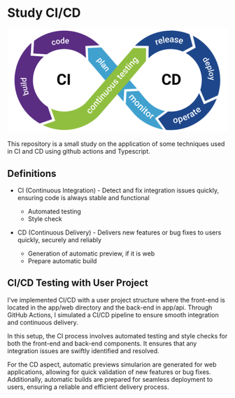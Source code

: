 # Study CI/CD

![alt text](.github/img/banner.png)

This repository is a small study on the application of some techniques used in CI and CD using github actions and Typescript.

## Definitions

- CI (Continuous Integration) - Detect and fix integration issues quickly, ensuring code is always stable and functional
    - Automated testing
    - Style check

- CD (Continuous Delivery) - Delivers new features or bug fixes to users quickly, securely and reliably
    - Generation of automatic preview, if it is web
    - Prepare automatic build

## CI/CD Testing with User Project

I've implemented CI/CD with a user project structure where the front-end is located in the app/web directory and the back-end in app/api. Through GitHub Actions, I simulated a CI/CD pipeline to ensure smooth integration and continuous delivery.

In this setup, the CI process involves automated testing and style checks for both the front-end and back-end components. It ensures that any integration issues are swiftly identified and resolved.

For the CD aspect, automatic previews simularion are generated for web applications, allowing for quick validation of new features or bug fixes. Additionally, automatic builds are prepared for seamless deployment to users, ensuring a reliable and efficient delivery process.
